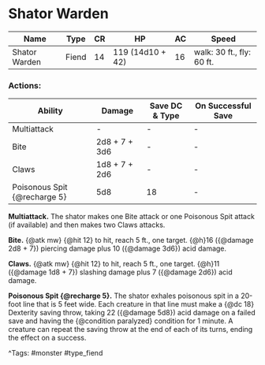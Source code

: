 # Shator Warden

| Name | Type | CR | HP | AC | Speed |
|------|------|----|----|----|-------|
| Shator Warden | Fiend | 14 | 119 (14d10 + 42) | 16 | walk: 30 ft., fly: 60 ft. |

### Actions:

| Ability | Damage | Save DC & Type | On Successful Save |
|---------|--------|----------------|--------------------|
| Multiattack | - | - | - |
| Bite | 2d8 + 7 + 3d6 | - | - |
| Claws | 1d8 + 7 + 2d6 | - | - |
| Poisonous Spit {@recharge 5} | 5d8 | 18 | - |


**Multiattack.** The shator makes one Bite attack or one Poisonous Spit attack (if available) and then makes two Claws attacks.

**Bite.** {@atk mw} {@hit 12} to hit, reach 5 ft., one target. {@h}16 ({@damage 2d8 + 7}) piercing damage plus 10 ({@damage 3d6}) acid damage.

**Claws.** {@atk mw} {@hit 12} to hit, reach 5 ft., one target. {@h}11 ({@damage 1d8 + 7}) slashing damage plus 7 ({@damage 2d6}) acid damage.

**Poisonous Spit {@recharge 5}.** The shator exhales poisonous spit in a 20-foot line that is 5 feet wide. Each creature in that line must make a {@dc 18} Dexterity saving throw, taking 22 ({@damage 5d8}) acid damage on a failed save and having the {@condition paralyzed} condition for 1 minute. A creature can repeat the saving throw at the end of each of its turns, ending the effect on a success.

^Tags: #monster #type_fiend